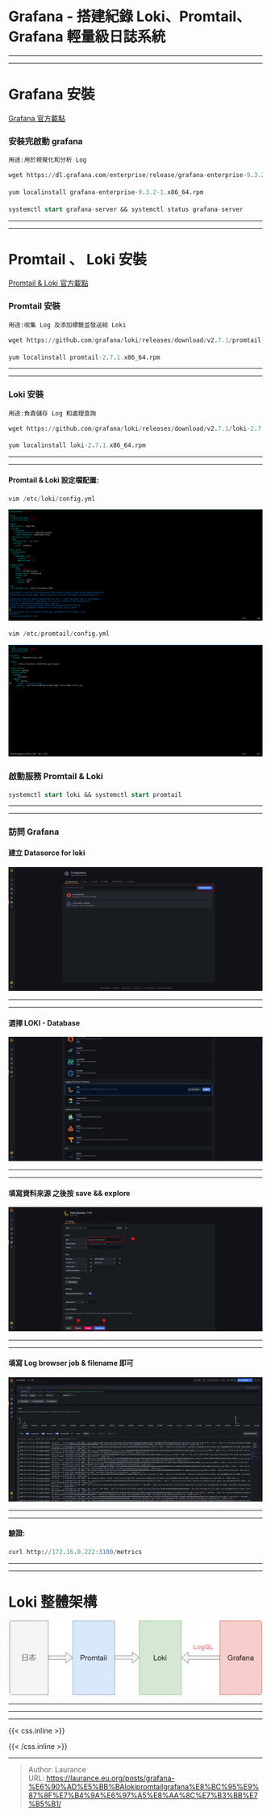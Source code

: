 # Grafana - 搭建紀錄 Loki、Promtail、Grafana 輕量級日誌系統


***
***

**Grafana 安裝**
=====

[Grafana 官方載點](https://grafana.com/grafana/download)

### 安裝完啟動 grafana

`用途:用於視覺化和分析 Log`

```sql
wget https://dl.grafana.com/enterprise/release/grafana-enterprise-9.3.2-1.x86_64.rpm
    
yum localinstall grafana-enterprise-9.3.2-1.x86_64.rpm
    
systemctl start grafana-server && systemctl status grafana-server
```

***
***

**Promtail 、 Loki 安裝**
=====
    
[Promtail & Loki 官方載點](https://grafana.com/docs/loki/latest/installation/local/)

### Promtail 安裝

`用途:收集 Log 及添加標籤並發送給 Loki`

```sql
wget https://github.com/grafana/loki/releases/download/v2.7.1/promtail-2.7.1.x86_64.rpm
    
yum localinstall promtail-2.7.1.x86_64.rpm
```

***
***

### Loki 安裝 

`用途:負責儲存 Log 和處理查詢`
    
```sql
wget https://github.com/grafana/loki/releases/download/v2.7.1/loki-2.7.1.x86_64.rpm
        
yum localinstall loki-2.7.1.x86_64.rpm
```

***
***
    
#### Promtail & Loki 設定檔配置: 
   
```sql
vim /etc/loki/config.yml
```
   
   ![](00006.png)
   
```sql
vim /etc/promtail/config.yml
```
   
   ![](00007.png)

### 啟動服務 Promtail & Loki
   
```sql
systemctl start loki && systemctl start promtail
```

***
***
    
### 訪問 Grafana
   
#### 建立 Datasorce for loki
   
   ![](00001.png)

***
***

#### 選擇 LOKI - Database
   
   ![](00002.png)

***
***
   
#### 填寫資料來源 之後按 save && explore
   
   ![](00003.png)

***
***
   
#### 填寫 Log browser job & filename 即可
   
   ![](00004.png)

***
***
   
#### 驗證:
   
```sql
curl http://172.16.0.222:3100/metrics
```

***
***
   
   
**Loki 整體架構**
====
   
![](00005.png)
   
***
***
   
    


   
   
***

{{< css.inline >}}
<style>
.emojify {
	font-family: Apple Color Emoji, Segoe UI Emoji, NotoColorEmoji, Segoe UI Symbol, Android Emoji, EmojiSymbols;
	font-size: 2rem;
	vertical-align: middle;
}
@media screen and (max-width:650px) {
  .nowrap {
    display: block;
    margin: 25px 0;
  }
}
</style>
{{< /css.inline >}}


---

> Author: Laurance  
> URL: https://laurance.eu.org/posts/grafana-%E6%90%AD%E5%BB%BAlokipromtailgrafana%E8%BC%95%E9%87%8F%E7%B4%9A%E6%97%A5%E8%AA%8C%E7%B3%BB%E7%B5%B1/  


